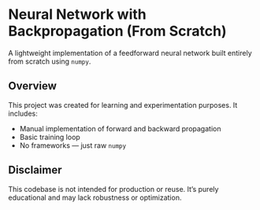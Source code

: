# Neural Network with Backpropagation (From Scratch)

A lightweight implementation of a feedforward neural network built entirely from scratch using `numpy`.

## Overview

This project was created for learning and experimentation purposes. It includes:

- Manual implementation of forward and backward propagation
- Basic training loop
- No frameworks — just raw `numpy`

## Disclaimer

This codebase is not intended for production or reuse. It’s purely educational and may lack robustness or optimization.
